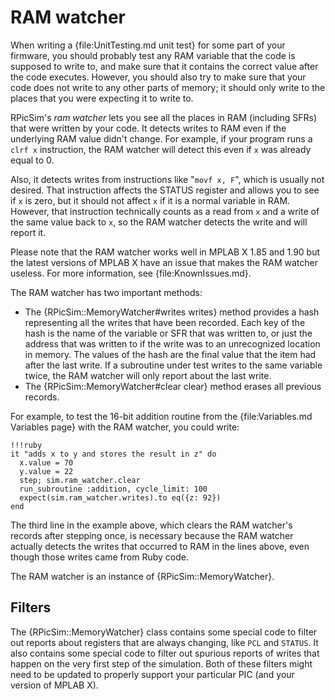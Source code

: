 RAM watcher
====

When writing a {file:UnitTesting.md unit test} for some part of your firmware, you should probably test any RAM variable that the code is supposed to write to, and make sure that it contains the correct value after the code executes.
However, you should also try to make sure that your code does not write to any other parts of memory; it should only write to the places that you were expecting it to write to.

RPicSim's _ram watcher_ lets you see all the places in RAM (including SFRs) that were written by your code.
It detects writes to RAM even if the underlying RAM value didn't change.
For example, if your program runs a `clrf x` instruction, the RAM watcher will detect this even if `x` was already equal to 0.

Also, it detects writes from instructions like "`movf x, F`", which is usually not desired.
That instruction affects the STATUS register and allows you to see if `x` is zero, but it should not affect `x` if it is a normal variable in RAM.
However, that instruction technically counts as a read from `x` and a write of the same value back to `x`, so the RAM watcher detects the write and will report it.

Please note that the RAM watcher works well in MPLAB X 1.85 and 1.90 but the latest versions of MPLAB X have an issue that makes the RAM watcher useless.
For more information, see {file:KnownIssues.md}.

The RAM watcher has two important methods:

* The {RPicSim::MemoryWatcher#writes writes} method provides a hash representing all the writes that have been recorded.
  Each key of the hash is the name of the variable or SFR that was written to, or just the address that was written to if the write was to an unrecognized location in memory.
  The values of the hash are the final value that the item had after the last write.
  If a subroutine under test writes to the same variable twice, the RAM watcher will only report about the last write.
* The {RPicSim::MemoryWatcher#clear clear} method erases all previous records.

For example, to test the 16-bit addition routine from the {file:Variables.md Variables page} with the RAM watcher, you could write:

    !!!ruby
    it "adds x to y and stores the result in z" do
      x.value = 70
      y.value = 22
      step; sim.ram_watcher.clear
      run_subroutine :addition, cycle_limit: 100
      expect(sim.ram_watcher.writes).to eq({z: 92})
    end

The third line in the example above, which clears the RAM watcher's records after stepping once, is necessary because the RAM watcher actually detects the writes that occurred to RAM in the lines above, even though those writes came from Ruby code.

The RAM watcher is an instance of {RPicSim::MemoryWatcher}.

Filters
----

The  {RPicSim::MemoryWatcher} class contains some special code to filter out reports about registers that are always changing, like `PCL` and `STATUS`.
It also contains some special code to filter out spurious reports of writes that happen on the very first step of the simulation.
Both of these filters might need to be updated to properly support your particular PIC (and your version of MPLAB X).